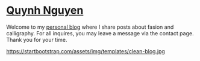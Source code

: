 # [Quynh Nguyen](https://miss-quynh.github.io/)

Welcome to my [personal blog](https://miss-quynh.github.io/) where I share posts about fasion and calligraphy. For all inquires, you may leave a message via the contact page. Thank you for your time.


https://startbootstrap.com/assets/img/templates/clean-blog.jpg
